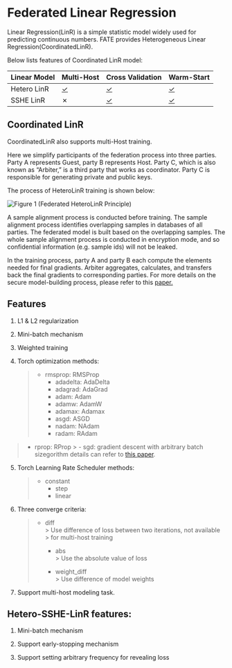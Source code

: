 # Federated Linear Regression

Linear Regression(LinR) is a simple statistic model widely used for
predicting continuous numbers. FATE provides Heterogeneous Linear
Regression(CoordinatedLinR).

Below lists features of Coordinated LinR model:

| Linear Model    	 | Multi-Host                                                                   	 | Cross Validation                                                 	     | Warm-Start                                                                     |
|-------------------|--------------------------------------------------------------------------------|------------------------------------------------------------------------|--------------------------------------------------------------------------------|
| Hetero LinR     	 | [&check;](../../../examples/pipeline/coordinated_linr/test_linr_multi_host.py) | [&check;](../../../examples/pipeline/coordinated_linr/test_linr_cv.py) | [&check;](../../../examples/pipeline/coordinated_linr/test_linr_warm_start.py) |
| SSHE LinR         | &cross;                                                                        | [&check;](../../../examples/pipeline/sshe_linr/test_linr_cv.py)        | [&check;](../../../examples/pipeline/sshe_linr/test_linr_warm_start.py)        |                                                  |                                                                        |                                                               |

## Coordinated LinR

CoordinatedLinR also supports multi-Host training.

Here we simplify participants of the federation process into three
parties. Party A represents Guest, party B represents Host. Party C,
which is also known as “Arbiter,” is a third party that works as
coordinator. Party C is responsible for generating private and public
keys.

The process of HeteroLinR training is shown below:

![Figure 1 (Federated HeteroLinR
Principle)](../images/HeteroLinR.png)

A sample alignment process is conducted before training. The sample
alignment process identifies overlapping samples in databases of all
parties. The federated model is built based on the overlapping samples.
The whole sample alignment process is conducted in encryption mode, and
so confidential information (e.g. sample ids) will not be leaked.

In the training process, party A and party B each compute the elements
needed for final gradients. Arbiter aggregates, calculates, and
transfers back the final gradients to corresponding parties. For more
details on the secure model-building process, please refer to this
[paper.](https://arxiv.org/pdf/1902.04885.pdf)

## Features

1. L1 & L2 regularization

2. Mini-batch mechanism

3. Weighted training

4. Torch optimization methods:

   > - rmsprop: RMSProp
   >   - adadelta: AdaDelta
   >   - adagrad: AdaGrad
   >   - adam: Adam
   >   - adamw: AdamW
   >   - adamax: Adamax
   >   - asgd: ASGD
   >   - nadam: NAdam
   >   - radam: RAdam

> - rprop: RProp
    >     - sgd: gradient descent with arbitrary batch sizegorithm details can refer
    to [this paper](https://arxiv.org/abs/1912.00513v2).

5. Torch Learning Rate Scheduler methods:
   > - constant
   >   - step
   >   - linear
6. Three converge criteria:

   > - diff  
       >     Use difference of loss between two iterations, not available
       >     for multi-host training
   >
   >   - abs  
         >     Use the absolute value of loss
   >
   >   - weight\_diff  
         >     Use difference of model weights

5. Support multi-host modeling task.

## Hetero-SSHE-LinR features:

1. Mini-batch mechanism

2. Support early-stopping mechanism

3. Support setting arbitrary frequency for revealing loss 
